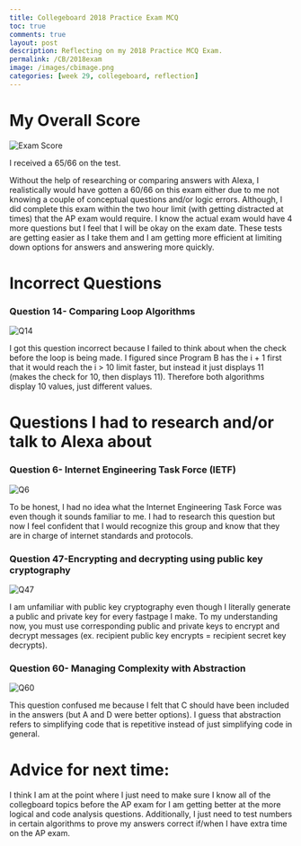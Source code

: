 ```yaml
---
title: Collegeboard 2018 Practice Exam MCQ
toc: true
comments: true
layout: post
description: Reflecting on my 2018 Practice MCQ Exam.
permalink: /CB/2018exam
image: /images/cbimage.png
categories: [week 29, collegeboard, reflection]
---
```




# My Overall Score

![Exam Score]({{site.baseurl}}/images/examscore.png)

I received a 65/66 on the test. 

Without the help of researching or comparing answers with Alexa, I realistically would have gotten a 60/66 on this exam either due to me not knowing a couple of conceptual questions and/or logic errors. Although, I did complete this exam within the two hour limit (with getting distracted at times) that the AP exam would require. I know the actual exam would have 4 more questions but I feel that I will be okay on the exam date. These tests are getting easier as I take them and I am getting more efficient at limiting down options for answers and answering more quickly. 


# Incorrect Questions

### Question 14- Comparing Loop Algorithms
![Q14]({{site.baseurl}}/images/q14.png)

I got this question incorrect because I failed to think about when the check before the loop is being made. I figured since Program B has the i + 1 first that it would reach the i > 10 limit faster, but instead it just displays 11 (makes the check for 10, then displays 11). Therefore both algorithms display 10 values, just different values. 


# Questions I had to research and/or talk to Alexa about

### Question 6- Internet Engineering Task Force (IETF)
![Q6]({{site.baseurl}}/images/q6.png)

To be honest, I had no idea what the Internet Engineering Task Force was even though it sounds familiar to me. I had to research this question but now I feel confident that I would recognize this group and know that they are in charge of internet standards and protocols.

### Question 47-Encrypting and decrypting using public key cryptography
![Q47]({{site.baseurl}}/images/q47.png)

I am unfamiliar with public key cryptography even though I literally generate a public and private key for every fastpage I make. To my understanding now, you must use corresponding public and private keys to encrypt and decrypt messages (ex. recipient public key encrypts = recipient secret key decrypts).

### Question 60- Managing Complexity with Abstraction
![Q60]({{site.baseurl}}/images/q60.png)

This question confused me because I felt that C should have been included in the answers (but A and D were better options). I guess that abstraction refers to simplifying code that is repetitive instead of just simplifying code in general.


# Advice for next time:

I think I am at the point where I just need to make sure I know all of the collegboard topics before the AP exam for I am getting better at the more logical and code analysis questions. Additionally, I just need to test numbers in certain algorithms to prove my answers correct if/when I have extra time on the AP exam.